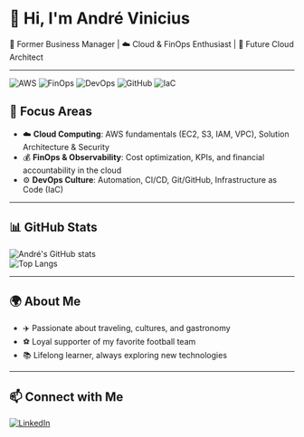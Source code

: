 # 👋 Hi, I'm André Vinicius  

💼 Former Business Manager | ☁️ Cloud & FinOps Enthusiast | 🚀 Future Cloud Architect  

---
![AWS](https://img.shields.io/badge/AWS-232F3E?style=for-the-badge&logo=amazon-aws&logoColor=white)
![FinOps](https://img.shields.io/badge/FinOps-4B0082?style=for-the-badge&logo=google-analytics&logoColor=white)
![DevOps](https://img.shields.io/badge/DevOps-0A66C2?style=for-the-badge&logo=azuredevops&logoColor=white)
![GitHub](https://img.shields.io/badge/GitHub-181717?style=for-the-badge&logo=github&logoColor=white)
![IaC](https://img.shields.io/badge/IaC-Terraform-7B42BC?style=for-the-badge&logo=terraform&logoColor=white)

## 🚀 Focus Areas
- ☁️ **Cloud Computing**: AWS fundamentals (EC2, S3, IAM, VPC), Solution Architecture & Security  
- 💰 **FinOps & Observability**: Cost optimization, KPIs, and financial accountability in the cloud  
- ⚙️ **DevOps Culture**: Automation, CI/CD, Git/GitHub, Infrastructure as Code (IaC)  

---

## 📊 GitHub Stats
![André's GitHub stats](https://github-readme-stats.vercel.app/api?username=andre-cloud1&show_icons=true&theme=tokyonight)  
![Top Langs](https://github-readme-stats.vercel.app/api/top-langs/?username=andre-cloud1&layout=compact&theme=tokyonight)

---

## 🌍 About Me
- ✈️ Passionate about traveling, cultures, and gastronomy  
- ⚽ Loyal supporter of my favorite football team  
- 📚 Lifelong learner, always exploring new technologies  

---

## 📫 Connect with Me
[![LinkedIn](https://img.shields.io/badge/LinkedIn-Andre%20Vinicius-blue?style=for-the-badge&logo=linkedin)](https://www.linkedin.com/in/andre-cloud/)
